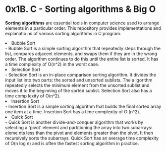 # 0x1B. C - Sorting algorithms & Big O
<p><strong>Sorting algorithms</strong> are essential tools in computer science used to arrange elements in a particular order. This repository provides implementations and explanatio    ns of various sorting algorithms in C program.</p> 
<li> Bubble Sort</li> - Bubble Sort is a simple sorting algorithm that repeatedly steps through the list, compares adjacent elements, and swaps them if they are in the     wrong order. The algorithm continues to do this until the entire list is sorted. It has a time complexity of O(n^2) in the worst case.

<li>Selection Sort</li> - Selection Sort is an in-place comparison sorting algorithm. It divides the input list into two parts: the sorted and unsorted sublists. The a    lgorithm repeatedly selects the minimum element from the unsorted sublist and moves it to the beginning of the sorted sublist. Selection Sort also has a time comp    lexity of O(n^2).

<li>Insertion Sort</li> - Insertion Sort is a simple sorting algorithm that builds the final sorted array one item at a time. Insertion Sort has a time complexity of O    (n^2).

<li>Quick Sort</li> - Quick Sort is another divide-and-conquer algorithm that works by selecting a 'pivot' element and partitioning the array into two subarrays: eleme    nts less than the pivot and elements greater than the pivot. It then recursively sorts the subarrays. Quick Sort has an average time complexity of O(n log n) and     is often the fastest sorting algorithm in practice.

